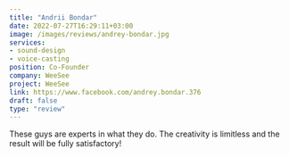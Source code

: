 ```yaml
---
title: "Andrii Bondar"
date: 2022-07-27T16:29:11+03:00
image: /images/reviews/andrey-bondar.jpg
services:
- sound-design
- voice-casting
position: Co-Founder
company: WeeSee
project: WeeSee
link: https://www.facebook.com/andrey.bondar.376
draft: false
type: "review"
---
```


These guys are experts in what they do. The creativity is limitless and the result will be fully satisfactory!